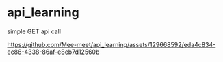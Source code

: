 # api_learning
simple GET api call



https://github.com/Mee-meet/api_learning/assets/129668592/eda4c834-ec86-4338-86af-e8eb7d12560b

